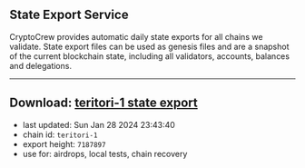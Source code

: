 ## State Export Service
CryptoCrew provides automatic daily state exports for all chains we validate. State export files can be used as genesis files and are a snapshot of the current blockchain state, including all validators, accounts, balances and delegations.

---
**Download: [teritori-1 state export](https://dl.ccvalidators.com/SERVICE/teritori/teritori-1_export_7187897.json)**
---

- last updated: Sun Jan 28 2024 23:43:40
- chain id: `teritori-1`
- export height: `7187897`
- use for: airdrops, local tests, chain recovery

